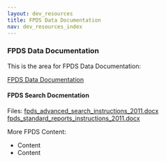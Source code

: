 ```yaml
---
layout: dev_resources
title: FPDS Data Documentation
nav: dev_resources_index
---
```


### FPDS Data Documentation

This is the area for FPDS Data Documentation:

[FPDS Data Documentation](http://silosmashers.github.io/iae-global/iae-global/developer_resources/#)



#### FPDS Search Docmentation

Files:
[fpds_advanced_search_instructions_2011.docx](https://interact.gsa.gov/sites/default/files/fpds_advanced_search_instructions_2011.docx)
[fpds_standard_reports_instructions_2011.docx](https://interact.gsa.gov/sites/default/files/fpds_standard_reports_instructions_2011.docx)

More FPDS Content:
- Content
- Content
